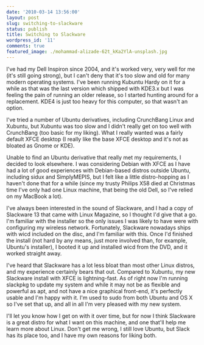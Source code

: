 ```yaml
---
date: '2010-03-14 13:56:00'
layout: post
slug: switching-to-slackware
status: publish
title: Switching to Slackware
wordpress_id: '11'
comments: true
featured_image: ./mohammad-alizade-62t_kKa2YlA-unsplash.jpg
---
```


I've had my Dell Inspiron since 2004, and it's worked very, very well for me (it's still going strong), but I can't deny that it's too slow and old for many modern operating systems. I've been running Kubuntu Hardy on it for a while as that was the last version which shipped with KDE3.x but I was feeling the pain of running an older release, so I started hunting around for a replacement. KDE4 is just too heavy for this computer, so that wasn't an option.

I've tried a number of Ubuntu derivatives, including CrunchBang Linux and Xubuntu, but Xubuntu was too slow and I didn't really get on too well with CrunchBang (too basic for my liking). What I really wanted was a fairly default XFCE desktop (I really like the base XFCE desktop and it's not as bloated as Gnome or KDE).

Unable to find an Ubuntu derivative that really met my requirements, I decided to look elsewhere. I was considering Debian with XFCE as I have had a lot of good experiences with Debian-based distros outside Ubuntu, including sidux and SimplyMEPIS, but I felt like a little distro-hopping as I haven't done that for a while (since my trusty Philips X58 died at Christmas time I've only had one Linux machine, that being the old Dell, so I've relied on my MacBook a lot).

I've always been interested in the sound of Slackware, and I had a copy of Slackware 13 that came with Linux Magazine, so I thought I'd give that a go. I'm familiar with the installer so the only issues I was likely to have were with configuring my wireless network. Fortunately, Slackware nowadays ships with wicd included on the disc, and I'm familiar with this. Once I'd finished the install (not hard by any means, just more involved than, for example, Ubuntu's installer), I booted it up and installed wicd from the DVD, and it worked straight away.

I've heard that Slackware has a lot less bloat than most other Linux distros, and my experience certainly bears that out. Compared to Xubuntu, my new Slackware install with XFCE is lightning-fast. As of right now I'm running slackpkg to update my system and while it may not be as flexible and powerful as apt, and not have a nice graphical front-end, it's perfectly usable and I'm happy with it. I'm used to sudo from both Ubuntu and OS X so I've set that up, and all in all I'm very pleased with my new system.

I'll let you know how I get on with it over time, but for now I think Slackware is a great distro for what I want on this machine, and one that'll help me learn more about Linux. Don't get me wrong, I still love Ubuntu, but Slack has its place too, and I have my own reasons for liking both.
